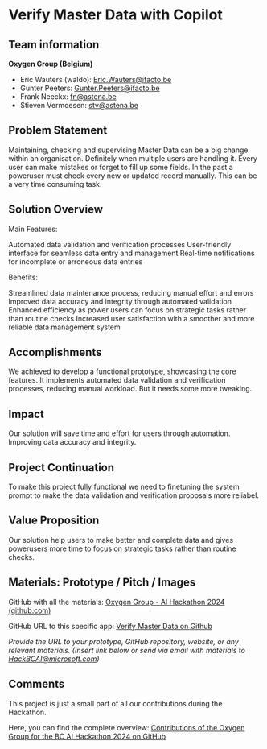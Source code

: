 # Verify Master Data with Copilot

## Team information  

**Oxygen Group (Belgium)**

- Eric Wauters (waldo): Eric.Wauters@ifacto.be
- Gunter Peeters: Gunter.Peeters@ifacto.be
- Frank Neeckx: fn@astena.be
- Stieven Vermoesen: stv@astena.be

## Problem Statement
Maintaining, checking and supervising Master Data can be a big change within an organisation. Definitely when multiple users are handling it.
Every user can make mistakes or forget to fill up some fields.
In the past a poweruser must check every new or updated record manually. This can be a very time consuming task.

## Solution Overview
Main Features:

Automated data validation and verification processes
User-friendly interface for seamless data entry and management
Real-time notifications for incomplete or erroneous data entries

Benefits:

Streamlined data maintenance process, reducing manual effort and errors
Improved data accuracy and integrity through automated validation
Enhanced efficiency as power users can focus on strategic tasks rather than routine checks
Increased user satisfaction with a smoother and more reliable data management system

## Accomplishments
We achieved to develop a functional prototype, showcasing the core features. It implements automated data validation and verification processes, reducing manual workload. But it needs some more tweaking.

## Impact 
Our solution will save time and effort for users through automation.
Improving data accuracy and integrity.

## Project Continuation
To make this project fully functional we need to finetuning the system prompt to make the data validation and verification proposals more reliabel. 

## Value Proposition 
Our solution help users to make better and complete data and gives powerusers more time to focus on strategic tasks rather than routine checks. 

## Materials: Prototype / Pitch / Images 

GitHub with all the materials: [Oxygen Group - AI Hackathon 2024 (github.com)](https://github.com/OxygenGroupBE/AIHackathon2024)

GitHub URL to this specific app: [Verify Master Data on Github]('https://github.com/OxygenGroupBE/AIHackathon2024/tree/main/VerifyMasterData')

*Provide the URL to your prototype, GitHub repository, website, or any relevant materials.* 
*(Insert link below or send via email with materials to HackBCAI@microsoft.com)* 

## Comments

This project is just a small part of all our contributions during the Hackathon.  

Here, you can find the complete overview:  [Contributions of the Oxygen Group for the BC AI Hackathon 2024 on GitHub](https://github.com/OxygenGroupBE/AIHackathon2024/blob/main/ReadMe.md)